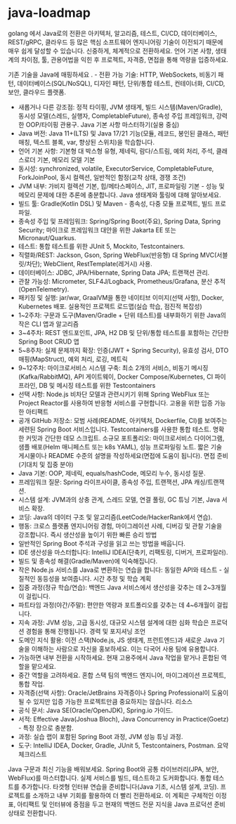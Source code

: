 # java-loadmap


golang 에서 Java로의 전환은 아키텍처, 알고리즘, 테스트, CI/CD, 데이터베이스, REST/gRPC, 클라우드 등 많은 핵심 소프트웨어 엔지니어링 기술이 이전되기 때문에 매우 쉽게 달성할 수 있습니다. 신중하게, 체계적으로 전환하세요. 언어 기본 사항, 생태계의 차이점, 툴, 관용어법을 익힌 후 프로젝트, 자격증, 면접을 통해 역량을 입증하세요.

기존 기술을 Java에 매핑하세요
. - 전환 가능 기술: HTTP, WebSockets, 비동기 패턴, 데이터베이스(SQL/NoSQL), 디자인 패턴, 단위/통합 테스트, 컨테이너화, CI/CD, 보안, 클라우드 플랫폼.
- 새롭거나 다른 강조점: 정적 타이핑, JVM 생태계, 빌드 시스템(Maven/Gradle), 동시성 모델(스레드, 실행자, CompletableFuture), 종속성 주입 프레임워크, 강력한 OOP/타이핑 관용구.
Java 기본 사항 마스터하기(실용 중심)
- Java 버전: Java 11+(LTS) 및 Java 17/21 기능(모듈, 레코드, 봉인된 클래스, 패턴 매칭, 텍스트 블록, var, 향상된 스위치)을 학습합니다.
- 언어 기본 사항: 기본형 대 박스형 유형, 제네릭, 람다/스트림, 예외 처리, 주석, 클래스로더 기본, 메모리 모델 기본
- 동시성: synchronized, volatile, ExecutorService, CompletableFuture, ForkJoinPool, 동시 컬렉션, 일반적인 함정(교착 상태, 경쟁 조건)
- JVM 내부: 가비지 컬렉션 기본, 힙/메타스페이스, JIT, 프로파일링 기본 - 성능 및 메모리 문제에 대한 추론에 충분합니다.
Java 생태계와 툴링에 대해 알아보세요.
- 빌드 툴: Gradle(Kotlin DSL) 및 Maven - 종속성, 다중 모듈 프로젝트, 빌드 프로파일.
- 종속성 주입 및 프레임워크: Spring/Spring Boot(주요), Spring Data, Spring Security; 마이크로 프레임워크 대안을 위한 Jakarta EE 또는 Micronaut/Quarkus.
- 테스트: 통합 테스트를 위한 JUnit 5, Mockito, Testcontainers.
- 직렬화/REST: Jackson, Gson, Spring WebFlux(반응형) 대 Spring MVC(서블릿/차단); WebClient, RestTemplate(레거시) 사용.
- 데이터베이스: JDBC, JPA/Hibernate, Spring Data JPA; 트랜잭션 관리.
- 관찰 가능성: Micrometer, SLF4J/Logback, Prometheus/Grafana, 분산 추적(OpenTelemetry).
- 패키징 및 실행: jar/war, GraalVM을 통한 네이티브 이미지(선택 사항), Docker, Kubernetes 배포.
실용적인 프로젝트 로드맵(실습 학습, 점진적 복잡성)
- 1~2주차: 구문과 도구(Maven/Gradle + 단위 테스트)를 내부화하기 위한 Java의 작은 CLI 앱과 알고리즘
- 3~4주차: REST 엔드포인트, JPA, H2 DB 및 단위/통합 테스트를 포함하는 간단한 Spring Boot CRUD 앱
- 5~8주차: 실제 문제까지 확장: 인증(JWT + Spring Security), 유효성 검사, DTO 매핑(MapStruct), 예외 처리, 로깅, 메트릭
- 9~12주차: 마이크로서비스 시스템 구축: 최소 2개의 서비스, 비동기 메시징(Kafka/RabbitMQ), API 게이트웨이, Docker Compose/Kubernetes, CI 파이프라인, DB 및 메시징 테스트를 위한 Testcontainers
- 선택 사항: Node.js 비차단 모델과 관련시키기 위해 Spring WebFlux 또는 Project Reactor를 사용하여 반응형 서비스를 구현합니다.
고용을 위한 입증 가능한 아티팩트
- 공개 GitHub 저장소:
모범 사례(README, 아키텍처, Dockerfile, CI)를 보여주는 세련된 Spring Boot 서비스입니다.
Testcontainers를 사용한 통합 테스트.
명확한 커밋과 간단한 데모 스크립트.
소규모 포트폴리오: 마이크로서비스 다이어그램, 샘플 배포(Helm 매니페스트 또는 k8s YAML), 성능 프로파일링 노트.
짧은 기술 게시물이나 README 수준의 설명을 작성하세요(면접에 도움이 됩니다).
면접 준비(기대치 및 집중 분야)
- Java 기본: OOP, 제네릭, equals/hashCode, 메모리 누수, 동시성 질문.
- 프레임워크 질문: Spring 라이프사이클, 종속성 주입, 트랜잭션, JPA 캐싱/트랜잭션.
- 시스템 설계: JVM과의 상충 관계, 스레드 모델, 연결 풀링, GC 튜닝 기본, Java 서비스 확장.
- 코딩: Java의 데이터 구조 및 알고리즘(LeetCode/HackerRank에서 연습).
- 행동: 크로스 플랫폼 엔지니어링 경험, 마이그레이션 사례, 디버깅 및 관찰 기술을 강조합니다.
즉시 생산성을 높이기 위한 빠른 승리 방법
- 일반적인 Spring Boot 주석과 구성을 읽고 쓰는 방법을 배웁니다.
- IDE 생산성을 마스터합니다: IntelliJ IDEA(단축키, 리팩토링, 디버거, 프로파일러).
- 빌드 및 종속성 해결(Gradle/Maven)에 익숙해집니다.
- 작은 Node.js 서비스를 Java로 변환하는 연습을 합니다: 동일한 API와 테스트 - 실질적인 동등성을 보여줍니다.
시간 추정 및 학습 계획
- 집중 과정(정규 학습/연습): 백엔드 Java 서비스에서 생산성을 갖추는 데 2~3개월이 걸립니다.
- 파트타임 과정(야간/주말): 편안한 역량과 포트폴리오를 갖추는 데 4~6개월이 걸립니다.
- 지속 과정: JVM 성능, 고급 동시성, 대규모 시스템 설계에 대한 심화 학습은 프로덕션 경험을 통해 진행됩니다.
경력 및 포지셔닝 조언
- 도메인 지식 활용: 이전 스택(Node.js, JS 생태계, 프런트엔드)과 새로운 Java 기술을 이해하는 사람으로 자신을 홍보하세요. 이는 다국어 사용 팀에 유용합니다.
- 가능하면 내부 전환을 시작하세요. 현재 고용주에서 Java 작업을 맡거나 혼합된 역할을 맡으세요.
- 중간 역할을 고려하세요. 혼합 스택 팀의 백엔드 엔지니어, 마이그레이션 프로젝트, 통합 작업.
- 자격증(선택 사항): Oracle/JetBrains 자격증이나 Spring Professional이 도움이 될 수 있지만 입증 가능한 프로젝트만큼 중요하지는 않습니다.
리소스
- 공식 문서: Java SE(Oracle/OpenJDK), Spring.io 가이드.
- 서적: Effective Java(Joshua Bloch), Java Concurrency in Practice(Goetz) - 특정 장으로 충분함.
- 과정: 실습 랩이 포함된 Spring Boot 과정, JVM 성능 튜닝 과정.
- 도구: IntelliJ IDEA, Docker, Gradle, JUnit 5, Testcontainers, Postman.
요약 체크리스트

Java 구문과 최신 기능을 배워보세요.
Spring Boot와 공통 라이브러리(JPA, 보안, WebFlux)를 마스터합니다.
실제 서비스를 빌드, 테스트하고 도커화합니다. 통합 테스트를 추가합니다.
타겟형 인터뷰 연습을 준비합니다(Java 기초, 시스템 설계, 코딩).
프로젝트를 소개하고 내부 기회를 활용하여 더 빨리 전환하세요.
이 계획은 구체적인 이정표, 아티팩트 및 인터뷰에 중점을 두고 현재의 백엔드 전문 지식을 Java 프로덕션 준비 상태로 전환합니다.
